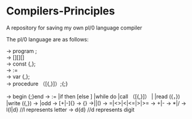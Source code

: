# Compilers-Principles
A repository for saving my own pl/0 language compiler

The pl/0 language are as follows:

 <prog> → program <id>;<block>  
 <block> → [<condecl>][<vardecl>][<proc>]<body>  
 <condecl> → const <const>{,<const>};  
 <const> → <id>:=<integer>  
 <vardecl> → var <id>{,<id>};  
 <proc> → procedure <id>（[<id>{,<id>}]）;<block>{;<proc>}  
 <body> → begin <statement>{;<statement>}end  
 <statement> → <id> := <exp>  
                |if <lexp> then <statement>[else <statement>]  
                |while <lexp> do <statement>  
                |call <id>（[<exp>{,<exp>}]）  
                |<body>  
                |read (<id>{，<id>})  
                |write (<exp>{,<exp>})  
 <lexp> → <exp> <lop> <exp>|odd <exp>  
 <exp> → [+|-]<term>{<aop><term>}  
 <term> → <factor>{<mop><factor>}  
 <factor>→<id>|<integer>|(<exp>)  
 <lop> → =|<>|<|<=|>|>=  
 <aop> → +|-  
 <mop> → *|/  
 <id> → l{l|d}       //l represents letter  
 <integer> → d{d}    //d represents digit  
